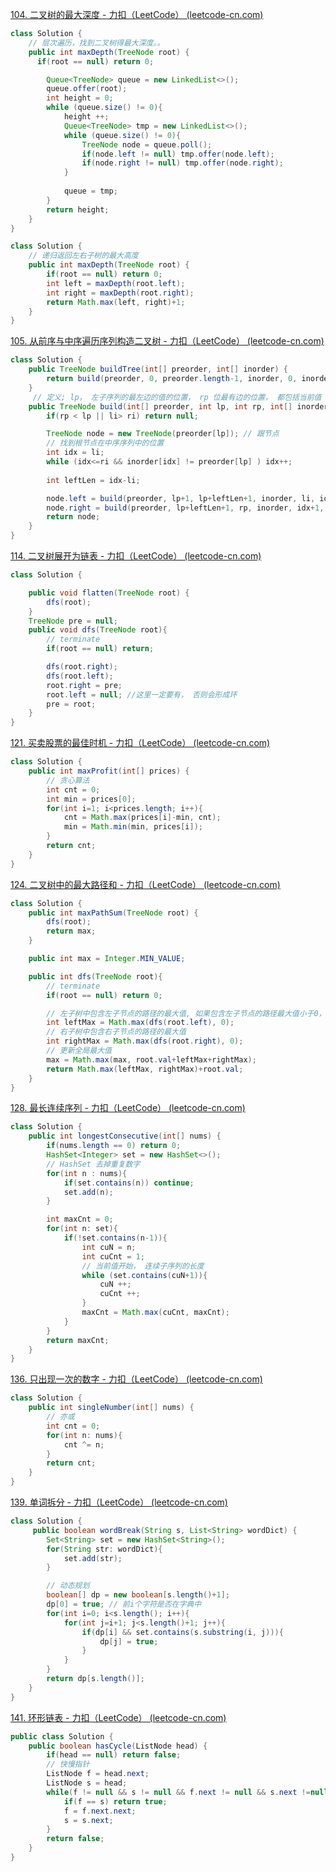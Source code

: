 [104. 二叉树的最大深度 - 力扣（LeetCode） (leetcode-cn.com)](https://leetcode-cn.com/problems/maximum-depth-of-binary-tree/)

```java
class Solution {
    // 层次遍历，找到二叉树得最大深度。。
    public int maxDepth(TreeNode root) {
      if(root == null) return 0;

        Queue<TreeNode> queue = new LinkedList<>();
        queue.offer(root);
        int height = 0;
        while (queue.size() != 0){
            height ++;
            Queue<TreeNode> tmp = new LinkedList<>();
            while (queue.size() != 0){
                TreeNode node = queue.poll();
                if(node.left != null) tmp.offer(node.left);
                if(node.right != null) tmp.offer(node.right);
            }
           
            queue = tmp;
        }
        return height;
    }
}

```



```java
class Solution {
    // 递归返回左右子树的最大高度
    public int maxDepth(TreeNode root) {
        if(root == null) return 0;
        int left = maxDepth(root.left);
        int right = maxDepth(root.right);
        return Math.max(left, right)+1;
    }
}
```



[105. 从前序与中序遍历序列构造二叉树 - 力扣（LeetCode） (leetcode-cn.com)](https://leetcode-cn.com/problems/construct-binary-tree-from-preorder-and-inorder-traversal/)

```java
class Solution {
    public TreeNode buildTree(int[] preorder, int[] inorder) {
        return build(preorder, 0, preorder.length-1, inorder, 0, inorder.length-1);
    }
     // 定义; lp， 左子序列的最左边的值的位置， rp 位最有边的位置， 都包括当前值
    public TreeNode build(int[] preorder, int lp, int rp, int[] inorder, int li, int ri){
        if(rp < lp || li> ri) return null;

        TreeNode node = new TreeNode(preorder[lp]); // 跟节点
        // 找到根节点在中序序列中的位置
        int idx = li;
        while (idx<=ri && inorder[idx] != preorder[lp] ) idx++;
        
        int leftLen = idx-li;

        node.left = build(preorder, lp+1, lp+leftLen+1, inorder, li, idx-1);
        node.right = build(preorder, lp+leftLen+1, rp, inorder, idx+1, ri);
        return node;
    }
}
```

[114. 二叉树展开为链表 - 力扣（LeetCode） (leetcode-cn.com)](https://leetcode-cn.com/problems/flatten-binary-tree-to-linked-list/)

```java
class Solution {

    public void flatten(TreeNode root) {
        dfs(root);
    }
    TreeNode pre = null;
    public void dfs(TreeNode root){
        // terminate
        if(root == null) return;

        dfs(root.right);
        dfs(root.left);
        root.right = pre;
        root.left = null; //这里一定要有， 否则会形成环
        pre = root;
    }
}
```

[121. 买卖股票的最佳时机 - 力扣（LeetCode） (leetcode-cn.com)](https://leetcode-cn.com/problems/best-time-to-buy-and-sell-stock/)

```java
class Solution {
    public int maxProfit(int[] prices) {
        // 贪心算法
        int cnt = 0;
        int min = prices[0];
        for(int i=1; i<prices.length; i++){
            cnt = Math.max(prices[i]-min, cnt);
            min = Math.min(min, prices[i]);
        }
        return cnt;
    }
}
```

[124. 二叉树中的最大路径和 - 力扣（LeetCode） (leetcode-cn.com)](https://leetcode-cn.com/problems/binary-tree-maximum-path-sum/)

```java
class Solution {
    public int maxPathSum(TreeNode root) {
        dfs(root);
        return max;
    }

    public int max = Integer.MIN_VALUE;

    public int dfs(TreeNode root){
        // terminate
        if(root == null) return 0;

        // 左子树中包含左子节点的路径的最大值, 如果包含左子节点的路径最大值小于0， 则不使用，取0
        int leftMax = Math.max(dfs(root.left), 0);
        // 右子树中包含右子节点的路径的最大值
        int rightMax = Math.max(dfs(root.right), 0);
        // 更新全局最大值
        max = Math.max(max, root.val+leftMax+rightMax);
        return Math.max(leftMax, rightMax)+root.val;
    }
}
```

[128. 最长连续序列 - 力扣（LeetCode） (leetcode-cn.com)](https://leetcode-cn.com/problems/longest-consecutive-sequence/)

```java
class Solution {
    public int longestConsecutive(int[] nums) {
        if(nums.length == 0) return 0;
        HashSet<Integer> set = new HashSet<>();
        // HashSet 去掉重复数字
        for(int n : nums){
            if(set.contains(n)) continue;
            set.add(n);
        }

        int maxCnt = 0;
        for(int n: set){
            if(!set.contains(n-1)){
                int cuN = n;
                int cuCnt = 1;
                // 当前值开始， 连续子序列的长度
                while (set.contains(cuN+1)){
                    cuN ++;
                    cuCnt ++;
                }
                maxCnt = Math.max(cuCnt, maxCnt);
            }
        }
        return maxCnt;
    }
}
```

[136. 只出现一次的数字 - 力扣（LeetCode） (leetcode-cn.com)](https://leetcode-cn.com/problems/single-number/)

```java
class Solution {
    public int singleNumber(int[] nums) {
        // 亦或 
        int cnt = 0;
        for(int n: nums){
            cnt ^= n;
        }
        return cnt;
    }
}
```

[139. 单词拆分 - 力扣（LeetCode） (leetcode-cn.com)](https://leetcode-cn.com/problems/word-break/)

```java
class Solution {
     public boolean wordBreak(String s, List<String> wordDict) {
        Set<String> set = new HashSet<String>();
        for(String str: wordDict){
            set.add(str);
        }

        // 动态规划
        boolean[] dp = new boolean[s.length()+1];
        dp[0] = true; // 前i个字符是否在字典中
        for(int i=0; i<s.length(); i++){
            for(int j=i+1; j<s.length()+1; j++){
                if(dp[i] && set.contains(s.substring(i, j))){
                    dp[j] = true;
                }
            }
        }
        return dp[s.length()];
    }
}
```

[141. 环形链表 - 力扣（LeetCode） (leetcode-cn.com)](https://leetcode-cn.com/problems/linked-list-cycle/)

```java
public class Solution {
    public boolean hasCycle(ListNode head) {
        if(head == null) return false;
        // 快慢指针
        ListNode f = head.next;
        ListNode s = head;
        while(f != null && s != null && f.next != null && s.next !=null){
            if(f == s) return true;
            f = f.next.next;
            s = s.next;
        }
        return false;
    }
}
```



























